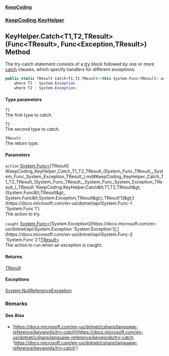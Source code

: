 #### [KeepCoding](index.md 'index')
### [KeepCoding](KeepCoding.md 'KeepCoding').[KeyHelper](KeepCoding_KeyHelper.md 'KeepCoding.KeyHelper')
## KeyHelper.Catch&lt;T1,T2,TResult&gt;(Func&lt;TResult&gt;, Func&lt;Exception,TResult&gt;) Method
The try-catch statement consists of a [try](https://docs.microsoft.com/en-us/dotnet/csharp/language-reference/keywords/try 'https://docs.microsoft.com/en-us/dotnet/csharp/language-reference/keywords/try') block followed by one or more [catch](https://docs.microsoft.com/en-us/dotnet/csharp/language-reference/keywords/catch 'https://docs.microsoft.com/en-us/dotnet/csharp/language-reference/keywords/catch') clauses, which specify handlers for different exceptions.  
```csharp
public static TResult Catch<T1,T2,TResult>(this System.Func<TResult> action, System.Func<System.Exception,TResult> caught)
    where T1 : System.Exception
    where T2 : System.Exception;
```
#### Type parameters
<a name='KeepCoding_KeyHelper_Catch_T1_T2_TResult_(System_Func_TResult__System_Func_System_Exception_TResult_)_T1'></a>
`T1`  
The first type to catch.
  
<a name='KeepCoding_KeyHelper_Catch_T1_T2_TResult_(System_Func_TResult__System_Func_System_Exception_TResult_)_T2'></a>
`T2`  
The second type to catch.
  
<a name='KeepCoding_KeyHelper_Catch_T1_T2_TResult_(System_Func_TResult__System_Func_System_Exception_TResult_)_TResult'></a>
`TResult`  
The return type.
  
#### Parameters
<a name='KeepCoding_KeyHelper_Catch_T1_T2_TResult_(System_Func_TResult__System_Func_System_Exception_TResult_)_action'></a>
`action` [System.Func&lt;](https://docs.microsoft.com/en-us/dotnet/api/System.Func-1 'System.Func`1')[TResult](KeepCoding_KeyHelper_Catch_T1_T2_TResult_(System_Func_TResult__System_Func_System_Exception_TResult_).md#KeepCoding_KeyHelper_Catch_T1_T2_TResult_(System_Func_TResult__System_Func_System_Exception_TResult_)_TResult 'KeepCoding.KeyHelper.Catch&lt;T1,T2,TResult&gt;(System.Func&lt;TResult&gt;, System.Func&lt;System.Exception,TResult&gt;).TResult')[&gt;](https://docs.microsoft.com/en-us/dotnet/api/System.Func-1 'System.Func`1')  
The action to try.
  
<a name='KeepCoding_KeyHelper_Catch_T1_T2_TResult_(System_Func_TResult__System_Func_System_Exception_TResult_)_caught'></a>
`caught` [System.Func&lt;](https://docs.microsoft.com/en-us/dotnet/api/System.Func-2 'System.Func`2')[System.Exception](https://docs.microsoft.com/en-us/dotnet/api/System.Exception 'System.Exception')[,](https://docs.microsoft.com/en-us/dotnet/api/System.Func-2 'System.Func`2')[TResult](KeepCoding_KeyHelper_Catch_T1_T2_TResult_(System_Func_TResult__System_Func_System_Exception_TResult_).md#KeepCoding_KeyHelper_Catch_T1_T2_TResult_(System_Func_TResult__System_Func_System_Exception_TResult_)_TResult 'KeepCoding.KeyHelper.Catch&lt;T1,T2,TResult&gt;(System.Func&lt;TResult&gt;, System.Func&lt;System.Exception,TResult&gt;).TResult')[&gt;](https://docs.microsoft.com/en-us/dotnet/api/System.Func-2 'System.Func`2')  
The action to run when an exception is caught.
  
#### Returns
[TResult](KeepCoding_KeyHelper_Catch_T1_T2_TResult_(System_Func_TResult__System_Func_System_Exception_TResult_).md#KeepCoding_KeyHelper_Catch_T1_T2_TResult_(System_Func_TResult__System_Func_System_Exception_TResult_)_TResult 'KeepCoding.KeyHelper.Catch&lt;T1,T2,TResult&gt;(System.Func&lt;TResult&gt;, System.Func&lt;System.Exception,TResult&gt;).TResult')  
#### Exceptions
[System.NullReferenceException](https://docs.microsoft.com/en-us/dotnet/api/System.NullReferenceException 'System.NullReferenceException')  
### Remarks
#### See Also
- [https://docs.microsoft.com/en-us/dotnet/csharp/language-reference/keywords/try-catch](https://docs.microsoft.com/en-us/dotnet/csharp/language-reference/keywords/try-catch 'https://docs.microsoft.com/en-us/dotnet/csharp/language-reference/keywords/try-catch')
